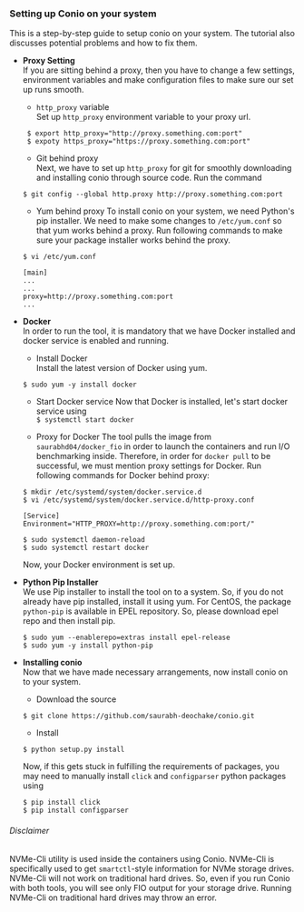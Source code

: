 ### Setting up Conio on your system
This is a step-by-step guide to setup conio on your system. The tutorial also discusses potential problems and how to fix them. 

* **Proxy Setting**   
If you are sitting behind a proxy, then you have to change a few settings, environment variables and make configuration files 
to make sure our set up runs smooth.

  * `http_proxy` variable    
  Set up `http_proxy` environment variable to your proxy url.    
  
  ```
   $ export http_proxy="http://proxy.something.com:port"    
   $ expoty https_proxy="https://proxy.something.com:port"
  ```

  * Git behind proxy   
  Next, we have to set up `http_proxy` for git for smoothly downloading and installing conio through source code. Run the command    
  ```
  $ git config --global http.proxy http://proxy.something.com:port
  ```
  
  * Yum behind proxy
  To install conio on your system, we need Python's pip installer. We need to make some changes to `/etc/yum.conf` so that yum works behind a proxy. Run following commands to make sure your package installer works behind the proxy.    
  
  ```
  $ vi /etc/yum.conf
  
  [main]
  ...
  ...
  proxy=http://proxy.something.com:port
  ...
  ```
  
* **Docker**   
 In order to run the tool, it is mandatory that we have Docker installed and docker service is enabled and running.    
  * Install Docker    
  Install the latest version of Docker using yum.   
  
  ```
  $ sudo yum -y install docker
  ```
  
  * Start Docker service
  Now that Docker is installed, let's start docker service using    
  ```$ systemctl start docker```
  
  * Proxy for Docker
  The tool pulls the image from `saurabhd04/docker_fio` in order to launch the containers and run I/O benchmarking inside. Therefore, in order for `docker pull` to be successful, we must mention proxy settings for Docker. Run following commands for Docker behind proxy:    
  
  ```
  $ mkdir /etc/systemd/system/docker.service.d
  $ vi /etc/systemd/system/docker.service.d/http-proxy.conf
  
  [Service]
  Environment="HTTP_PROXY=http://proxy.something.com:port/"
  
  $ sudo systemctl daemon-reload
  $ sudo systemctl restart docker
  ```
  Now, your Docker environment is set up.
  
* **Python Pip Installer**    
  We use Pip installer to install the tool on to a system. So, if you do not already have pip installed, install it using yum. For CentOS, the package `python-pip` is available in EPEL repository. So, please download epel repo and then install pip.   
  
  ```
  $ sudo yum --enablerepo=extras install epel-release
  $ sudo yum -y install python-pip
  ```
  
* **Installing conio**     
  Now that we have made necessary arrangements, now install conio on to your system.   
  * Download the source   
   ```
   $ git clone https://github.com/saurabh-deochake/conio.git
   ```
    
  * Install   
   ```
   $ python setup.py install
   ```
   Now, if this gets stuck in fulfilling the requirements of packages, you may need to manually install `click` and `configparser` python packages using    
   ```
   $ pip install click
   $ pip install configparser
   ```
   
###### Disclaimer   
NVMe-Cli utility is used inside the containers using Conio. NVMe-Cli is specifically used to get `smartctl`-style information for NVMe storage drives. NVMe-Cli will not work on traditional hard drives. So, even if you run Conio with both tools, you will see only FIO output for your storage drive. Running NVMe-Cli on traditional hard drives may throw an error. 
